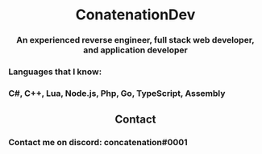 <h1 align="center">ConatenationDev</h1>
<h3 align="center">An experienced reverse engineer, full stack web developer, and application developer</h3>
<h3 align="left"><b>Languages that I know:</b></h3>
<h3 alight="left">
C#, 
C++, 
Lua, 
Node.js, 
Php, 
Go, 
TypeScript, 
Assembly
</h3>
<h2 align="center">Contact</h2>
<h3 align="left">Contact me on discord: concatenation#0001</h3>
